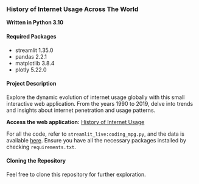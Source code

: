 ### History of Internet Usage Across The World

**Written in Python 3.10**

#### Required Packages

- streamlit 1.35.0
- pandas 2.2.1
- matplotlib 3.8.4
- plotly 5.22.0

#### Project Description

Explore the dynamic evolution of internet usage globally with this small interactive web application. From the years 1990 to 2019, delve into trends and insights about internet penetration and usage patterns.

**Access the web application:** [History of Internet Usage](https://history-internet-usage.streamlit.app/)

For all the code, refer to `streamlit_live:coding_mpg.py`, and the data is available [here](link_to_data). Ensure you have all the necessary packages installed by checking `requirements.txt`.

#### Cloning the Repository

Feel free to clone this repository for further exploration.